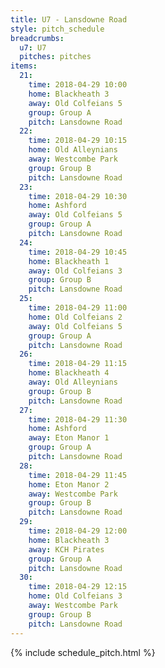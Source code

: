 ```yaml
---
title: U7 - Lansdowne Road
style: pitch_schedule
breadcrumbs:
  u7: U7
  pitches: pitches
items:
  21:
    time: 2018-04-29 10:00
    home: Blackheath 3
    away: Old Colfeians 5
    group: Group A
    pitch: Lansdowne Road
  22:
    time: 2018-04-29 10:15
    home: Old Alleynians
    away: Westcombe Park
    group: Group B
    pitch: Lansdowne Road
  23:
    time: 2018-04-29 10:30
    home: Ashford
    away: Old Colfeians 5
    group: Group A
    pitch: Lansdowne Road
  24:
    time: 2018-04-29 10:45
    home: Blackheath 1
    away: Old Colfeians 3
    group: Group B
    pitch: Lansdowne Road
  25:
    time: 2018-04-29 11:00
    home: Old Colfeians 2
    away: Old Colfeians 5
    group: Group A
    pitch: Lansdowne Road
  26:
    time: 2018-04-29 11:15
    home: Blackheath 4
    away: Old Alleynians
    group: Group B
    pitch: Lansdowne Road
  27:
    time: 2018-04-29 11:30
    home: Ashford
    away: Eton Manor 1
    group: Group A
    pitch: Lansdowne Road
  28:
    time: 2018-04-29 11:45
    home: Eton Manor 2
    away: Westcombe Park
    group: Group B
    pitch: Lansdowne Road
  29:
    time: 2018-04-29 12:00
    home: Blackheath 3
    away: KCH Pirates
    group: Group A
    pitch: Lansdowne Road
  30:
    time: 2018-04-29 12:15
    home: Old Colfeians 3
    away: Westcombe Park
    group: Group B
    pitch: Lansdowne Road
---
```


{% include schedule_pitch.html %}

